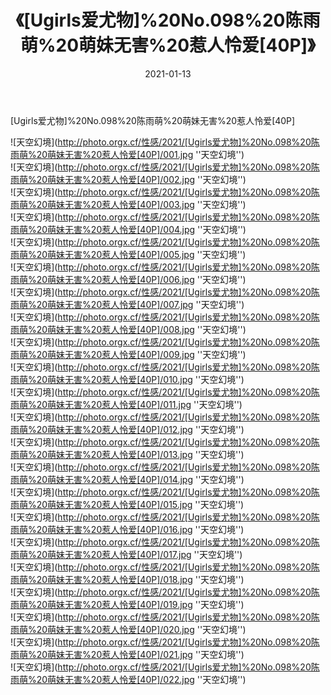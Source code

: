 ﻿---
layout: post
title: 《[Ugirls爱尤物]%20No.098%20陈雨萌%20萌妹无害%20惹人怜爱[40P]》
date: 2021-01-13
img: http://photo.orgx.cf/性感/2021/[Ugirls爱尤物]%20No.098%20陈雨萌%20萌妹无害%20惹人怜爱[40P]/000.jpg
tags: [美女,性感,泳衣]
---

[Ugirls爱尤物]%20No.098%20陈雨萌%20萌妹无害%20惹人怜爱[40P]



![天空幻境](http://photo.orgx.cf/性感/2021/[Ugirls爱尤物]%20No.098%20陈雨萌%20萌妹无害%20惹人怜爱[40P]/001.jpg ''天空幻境'')<br>
![天空幻境](http://photo.orgx.cf/性感/2021/[Ugirls爱尤物]%20No.098%20陈雨萌%20萌妹无害%20惹人怜爱[40P]/002.jpg ''天空幻境'')<br>
![天空幻境](http://photo.orgx.cf/性感/2021/[Ugirls爱尤物]%20No.098%20陈雨萌%20萌妹无害%20惹人怜爱[40P]/003.jpg ''天空幻境'')<br>
![天空幻境](http://photo.orgx.cf/性感/2021/[Ugirls爱尤物]%20No.098%20陈雨萌%20萌妹无害%20惹人怜爱[40P]/004.jpg ''天空幻境'')<br>
![天空幻境](http://photo.orgx.cf/性感/2021/[Ugirls爱尤物]%20No.098%20陈雨萌%20萌妹无害%20惹人怜爱[40P]/005.jpg ''天空幻境'')<br>
![天空幻境](http://photo.orgx.cf/性感/2021/[Ugirls爱尤物]%20No.098%20陈雨萌%20萌妹无害%20惹人怜爱[40P]/006.jpg ''天空幻境'')<br>
![天空幻境](http://photo.orgx.cf/性感/2021/[Ugirls爱尤物]%20No.098%20陈雨萌%20萌妹无害%20惹人怜爱[40P]/007.jpg ''天空幻境'')<br>
![天空幻境](http://photo.orgx.cf/性感/2021/[Ugirls爱尤物]%20No.098%20陈雨萌%20萌妹无害%20惹人怜爱[40P]/008.jpg ''天空幻境'')<br>
![天空幻境](http://photo.orgx.cf/性感/2021/[Ugirls爱尤物]%20No.098%20陈雨萌%20萌妹无害%20惹人怜爱[40P]/009.jpg ''天空幻境'')<br>
![天空幻境](http://photo.orgx.cf/性感/2021/[Ugirls爱尤物]%20No.098%20陈雨萌%20萌妹无害%20惹人怜爱[40P]/010.jpg ''天空幻境'')<br>
![天空幻境](http://photo.orgx.cf/性感/2021/[Ugirls爱尤物]%20No.098%20陈雨萌%20萌妹无害%20惹人怜爱[40P]/011.jpg ''天空幻境'')<br>
![天空幻境](http://photo.orgx.cf/性感/2021/[Ugirls爱尤物]%20No.098%20陈雨萌%20萌妹无害%20惹人怜爱[40P]/012.jpg ''天空幻境'')<br>
![天空幻境](http://photo.orgx.cf/性感/2021/[Ugirls爱尤物]%20No.098%20陈雨萌%20萌妹无害%20惹人怜爱[40P]/013.jpg ''天空幻境'')<br>
![天空幻境](http://photo.orgx.cf/性感/2021/[Ugirls爱尤物]%20No.098%20陈雨萌%20萌妹无害%20惹人怜爱[40P]/014.jpg ''天空幻境'')<br>
![天空幻境](http://photo.orgx.cf/性感/2021/[Ugirls爱尤物]%20No.098%20陈雨萌%20萌妹无害%20惹人怜爱[40P]/015.jpg ''天空幻境'')<br>
![天空幻境](http://photo.orgx.cf/性感/2021/[Ugirls爱尤物]%20No.098%20陈雨萌%20萌妹无害%20惹人怜爱[40P]/016.jpg ''天空幻境'')<br>
![天空幻境](http://photo.orgx.cf/性感/2021/[Ugirls爱尤物]%20No.098%20陈雨萌%20萌妹无害%20惹人怜爱[40P]/017.jpg ''天空幻境'')<br>
![天空幻境](http://photo.orgx.cf/性感/2021/[Ugirls爱尤物]%20No.098%20陈雨萌%20萌妹无害%20惹人怜爱[40P]/018.jpg ''天空幻境'')<br>
![天空幻境](http://photo.orgx.cf/性感/2021/[Ugirls爱尤物]%20No.098%20陈雨萌%20萌妹无害%20惹人怜爱[40P]/019.jpg ''天空幻境'')<br>
![天空幻境](http://photo.orgx.cf/性感/2021/[Ugirls爱尤物]%20No.098%20陈雨萌%20萌妹无害%20惹人怜爱[40P]/020.jpg ''天空幻境'')<br>
![天空幻境](http://photo.orgx.cf/性感/2021/[Ugirls爱尤物]%20No.098%20陈雨萌%20萌妹无害%20惹人怜爱[40P]/021.jpg ''天空幻境'')<br>
![天空幻境](http://photo.orgx.cf/性感/2021/[Ugirls爱尤物]%20No.098%20陈雨萌%20萌妹无害%20惹人怜爱[40P]/022.jpg ''天空幻境'')<br>